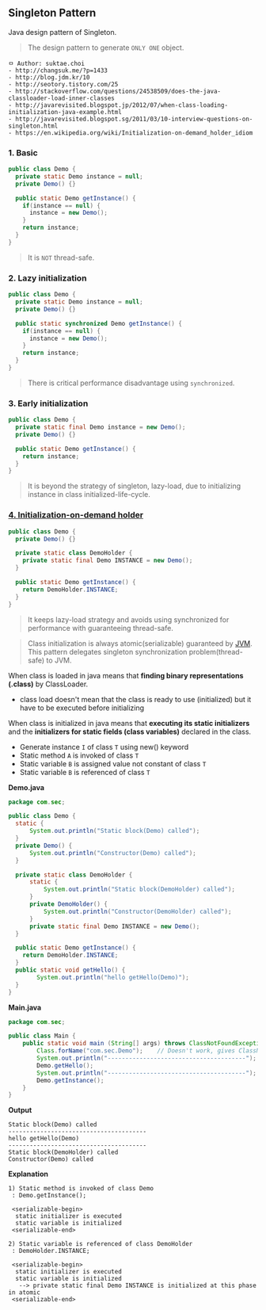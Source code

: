## Singleton Pattern
Java design pattern of Singleton.

> The design pattern to generate `ONLY ONE` object.

```
ㅁ Author: suktae.choi
- http://changsuk.me/?p=1433
- http://blog.jdm.kr/10
- http://seotory.tistory.com/25
- http://stackoverflow.com/questions/24538509/does-the-java-classloader-load-inner-classes
- http://javarevisited.blogspot.jp/2012/07/when-class-loading-initialization-java-example.html
- http://javarevisited.blogspot.sg/2011/03/10-interview-questions-on-singleton.html
- https://en.wikipedia.org/wiki/Initialization-on-demand_holder_idiom
```

### 1. Basic

```java
public class Demo {
  private static Demo instance = null;
  private Demo() {}

  public static Demo getInstance() {
    if(instance == null) {
      instance = new Demo();
    }
    return instance;
  }    
}
```
> It is `NOT` thread-safe.

### 2. Lazy initialization

```java
public class Demo {
  private static Demo instance = null;
  private Demo() {}

  public static synchronized Demo getInstance() {
    if(instance == null) {
      instance = new Demo();
    }
    return instance;
  }
}
```

> There is critical performance disadvantage using `synchronized`.

### 3. Early initialization

```java
public class Demo {
  private static final Demo instance = new Demo();
  private Demo() {}

  public static Demo getInstance() {
    return instance;
  }
}
```

> It is beyond the strategy of singleton, lazy-load, due to initializing instance in class initialized-life-cycle.

### [4. Initialization-on-demand holder](https://en.wikipedia.org/wiki/Initialization-on-demand_holder_idiom)

```java
public class Demo {
  private Demo() {}

  private static class DemoHolder {
    private static final Demo INSTANCE = new Demo();
  }

  public static Demo getInstance() {
    return DemoHolder.INSTANCE;
  }  
}
```

> It keeps lazy-load strategy and avoids using synchronized for performance with guaranteeing thread-safe.

> Class initialization is always atomic(serializable) guaranteed by [JVM](http://docs.oracle.com/javase/specs/jls/se7/html/jls-12.html). This pattern delegates singleton synchronization problem(thread-safe) to JVM.

When class is loaded in java means that **finding binary representations (.class)** by ClassLoader.
 - class load doesn't mean that the class is ready to use (initialized) but it have to be executed before initializing

When class is initialized in java means that **executing its static initializers** and the **initializers for static fields (class variables)** declared in the class.
 - Generate instance `I` of class `T` using new() keyword
 - Static method `A` is invoked of class `T`
 - Static variable `B` is assigned value not constant of class `T`
 - Static variable `B` is referenced of class `T`

**Demo.java**
```java
package com.sec;

public class Demo {
  static {
	  System.out.println("Static block(Demo) called");
  }
  private Demo() {
	  System.out.println("Constructor(Demo) called");
  }

  private static class DemoHolder {
	  static {
		  System.out.println("Static block(DemoHolder) called");
	  }
	  private DemoHolder() {
		  System.out.println("Constructor(DemoHolder) called");
	  }
	  private static final Demo INSTANCE = new Demo();
  }

  public static Demo getInstance() {
    return DemoHolder.INSTANCE;
  }
  public static void getHello() {
	    System.out.println("hello getHello(Demo)");
  }  
}
```

**Main.java**
```java
package com.sec;

public class Main {
    public static void main (String[] args) throws ClassNotFoundException, InstantiationException, IllegalAccessException {
        Class.forName("com.sec.Demo");    // Doesn't work, gives ClassNotFoundException
        System.out.println("---------------------------------------");
        Demo.getHello();
        System.out.println("---------------------------------------");
        Demo.getInstance();
    }
}
```

**Output**
```
Static block(Demo) called
---------------------------------------
hello getHello(Demo)
---------------------------------------
Static block(DemoHolder) called
Constructor(Demo) called
```

**Explanation**
```
1) Static method is invoked of class Demo
 : Demo.getInstance();

 <serializable-begin>
  static initializer is executed
  static variable is initialized
 <serializable-end>

2) Static variable is referenced of class DemoHolder
 : DemoHolder.INSTANCE;

 <serializable-begin>
  static initializer is executed
  static variable is initialized
   --> private static final Demo INSTANCE is initialized at this phase in atomic
 <serializable-end>
 ```
